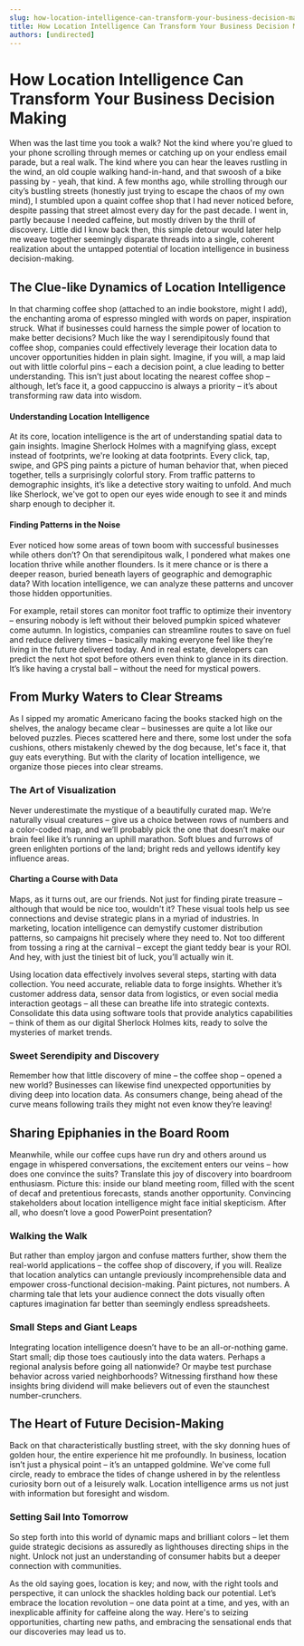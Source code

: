```yaml
---
slug: how-location-intelligence-can-transform-your-business-decision-making
title: How Location Intelligence Can Transform Your Business Decision Making
authors: [undirected]
---
```



# How Location Intelligence Can Transform Your Business Decision Making

When was the last time you took a walk? Not the kind where you're glued to your phone scrolling through memes or catching up on your endless email parade, but a real walk. The kind where you can hear the leaves rustling in the wind, an old couple walking hand-in-hand, and that swoosh of a bike passing by - yeah, that kind. A few months ago, while strolling through our city’s bustling streets (honestly just trying to escape the chaos of my own mind), I stumbled upon a quaint coffee shop that I had never noticed before, despite passing that street almost every day for the past decade. I went in, partly because I needed caffeine, but mostly driven by the thrill of discovery. Little did I know back then, this simple detour would later help me weave together seemingly disparate threads into a single, coherent realization about the untapped potential of location intelligence in business decision-making. 

## The Clue-like Dynamics of Location Intelligence

In that charming coffee shop (attached to an indie bookstore, might I add), the enchanting aroma of espresso mingled with words on paper, inspiration struck. What if businesses could harness the simple power of location to make better decisions? Much like the way I serendipitously found that coffee shop, companies could effectively leverage their location data to uncover opportunities hidden in plain sight. Imagine, if you will, a map laid out with little colorful pins – each a decision point, a clue leading to better understanding. This isn’t just about locating the nearest coffee shop – although, let’s face it, a good cappuccino is always a priority – it’s about transforming raw data into wisdom.

#### Understanding Location Intelligence

At its core, location intelligence is the art of understanding spatial data to gain insights. Imagine Sherlock Holmes with a magnifying glass, except instead of footprints, we're looking at data footprints. Every click, tap, swipe, and GPS ping paints a picture of human behavior that, when pieced together, tells a surprisingly colorful story. From traffic patterns to demographic insights, it’s like a detective story waiting to unfold. And much like Sherlock, we've got to open our eyes wide enough to see it and minds sharp enough to decipher it.

#### Finding Patterns in the Noise

Ever noticed how some areas of town boom with successful businesses while others don’t? On that serendipitous walk, I pondered what makes one location thrive while another flounders. Is it mere chance or is there a deeper reason, buried beneath layers of geographic and demographic data? With location intelligence, we can analyze these patterns and uncover those hidden opportunities. 

For example, retail stores can monitor foot traffic to optimize their inventory – ensuring nobody is left without their beloved pumpkin spiced whatever come autumn. In logistics, companies can streamline routes to save on fuel and reduce delivery times – basically making everyone feel like they’re living in the future delivered today. And in real estate, developers can predict the next hot spot before others even think to glance in its direction. It’s like having a crystal ball – without the need for mystical powers.

## From Murky Waters to Clear Streams

As I sipped my aromatic Americano facing the books stacked high on the shelves, the analogy became clear – businesses are quite a lot like our beloved puzzles. Pieces scattered here and there, some lost under the sofa cushions, others mistakenly chewed by the dog because, let's face it, that guy eats everything. But with the clarity of location intelligence, we organize those pieces into clear streams.

### The Art of Visualization

Never underestimate the mystique of a beautifully curated map. We’re naturally visual creatures – give us a choice between rows of numbers and a color-coded map, and we’ll probably pick the one that doesn’t make our brain feel like it’s running an uphill marathon. Soft blues and furrows of green enlighten portions of the land; bright reds and yellows identify key influence areas. 

#### Charting a Course with Data

Maps, as it turns out, are our friends. Not just for finding pirate treasure – although that would be nice too, wouldn't it? These visual tools help us see connections and devise strategic plans in a myriad of industries. In marketing, location intelligence can demystify customer distribution patterns, so campaigns hit precisely where they need to. Not too different from tossing a ring at the carnival – except the giant teddy bear is your ROI. And hey, with just the tiniest bit of luck, you’ll actually win it.

Using location data effectively involves several steps, starting with data collection. You need accurate, reliable data to forge insights. Whether it’s customer address data, sensor data from logistics, or even social media interaction geotags – all these can breathe life into strategic contexts. Consolidate this data using software tools that provide analytics capabilities – think of them as our digital Sherlock Holmes kits, ready to solve the mysteries of market trends.

### Sweet Serendipity and Discovery

Remember how that little discovery of mine – the coffee shop – opened a new world? Businesses can likewise find unexpected opportunities by diving deep into location data. As consumers change, being ahead of the curve means following trails they might not even know they’re leaving! 

## Sharing Epiphanies in the Board Room

Meanwhile, while our coffee cups have run dry and others around us engage in whispered conversations, the excitement enters our veins – how does one convince the suits? Translate this joy of discovery into boardroom enthusiasm. Picture this: inside our bland meeting room, filled with the scent of decaf and pretentious forecasts, stands another opportunity. Convincing stakeholders about location intelligence might face initial skepticism. After all, who doesn’t love a good PowerPoint presentation?

### Walking the Walk

But rather than employ jargon and confuse matters further, show them the real-world applications – the coffee shop of discovery, if you will. Realize that location analytics can untangle previously incomprehensible data and empower cross-functional decision-making. Paint pictures, not numbers. A charming tale that lets your audience connect the dots visually often captures imagination far better than seemingly endless spreadsheets.

### Small Steps and Giant Leaps

Integrating location intelligence doesn’t have to be an all-or-nothing game. Start small; dip those toes cautiously into the data waters. Perhaps a regional analysis before going all nationwide? Or maybe test purchase behavior across varied neighborhoods? Witnessing firsthand how these insights bring dividend will make believers out of even the staunchest number-crunchers.

## The Heart of Future Decision-Making 

Back on that characteristically bustling street, with the sky donning hues of golden hour, the entire experience hit me profoundly. In business, location isn’t just a physical point – it’s an untapped goldmine. We've come full circle, ready to embrace the tides of change ushered in by the relentless curiosity born out of a leisurely walk. Location intelligence arms us not just with information but foresight and wisdom. 

### Setting Sail Into Tomorrow

So step forth into this world of dynamic maps and brilliant colors – let them guide strategic decisions as assuredly as lighthouses directing ships in the night. Unlock not just an understanding of consumer habits but a deeper connection with communities.

As the old saying goes, location is key; and now, with the right tools and perspective, it can unlock the shackles holding back our potential. Let’s embrace the location revolution – one data point at a time, and yes, with an inexplicable affinity for caffeine along the way. Here's to seizing opportunities, charting new paths, and embracing the sensational ends that our discoveries may lead us to.